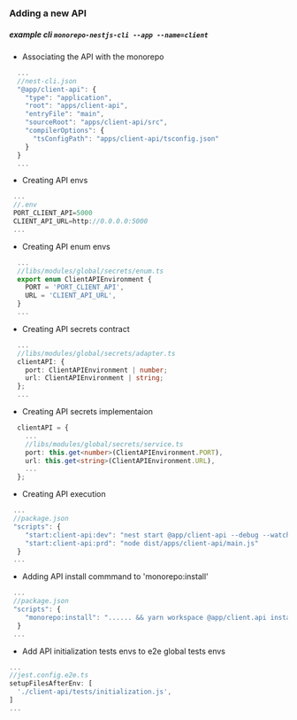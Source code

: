 ### Adding a new API

##### example cli ```monorepo-nestjs-cli --app --name=client```

 - Associating the API with the monorepo
  ```ts
    ...
    //nest-cli.json
    "@app/client-api": {
      "type": "application",
      "root": "apps/client-api",
      "entryFile": "main",
      "sourceRoot": "apps/client-api/src",
      "compilerOptions": {
        "tsConfigPath": "apps/client-api/tsconfig.json"
      }
    }
    ...
  ```
  - Creating API envs
  ```ts
   ...
   //.env
   PORT_CLIENT_API=5000
   CLIENT_API_URL=http://0.0.0.0:5000
   ...
  ```

  - Creating API enum envs
  ```ts
    ...
    //libs/modules/global/secrets/enum.ts
    export enum ClientAPIEnvironment {
      PORT = 'PORT_CLIENT_API',
      URL = 'CLIENT_API_URL',
    }
    ...
  ```
  - Creating API secrets contract
  ```ts
    ...
    //libs/modules/global/secrets/adapter.ts
    clientAPI: {
      port: ClientAPIEnvironment | number;
      url: ClientAPIEnvironment | string;
    };
    ...
  ```
  - Creating API secrets implementaion
  ```ts
    clientAPI = {
      ...
      //libs/modules/global/secrets/service.ts
      port: this.get<number>(ClientAPIEnvironment.PORT),
      url: this.get<string>(ClientAPIEnvironment.URL),
      ...
    };
  ```
  - Creating API execution
  ```ts
   ...
   //package.json
   "scripts": {
      "start:client-api:dev": "nest start @app/client-api --debug --watch",
      "start:client-api:prd": "node dist/apps/client-api/main.js"
    }
   ...
  ```
  - Adding API install commmand to 'monorepo:install'
  ```ts
   ...
   //package.json
   "scripts": {
      "monorepo:install": "...... && yarn workspace @app/client.api install"
    }
   ...
  ```
  - Add API initialization tests envs to e2e global tests envs
  ```ts
  ...
  //jest.config.e2e.ts
  setupFilesAfterEnv: [
    './client-api/tests/initialization.js',
  ]
  ...
  ```
